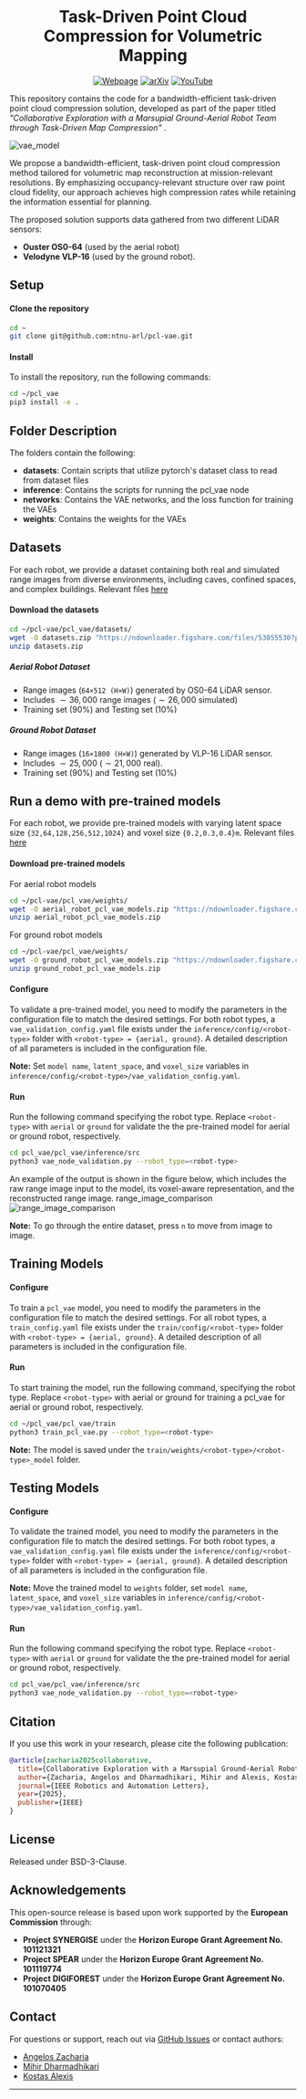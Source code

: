 #  <div align="center">Task-Driven Point Cloud Compression for Volumetric Mapping</div>
<div align="center"> <a href="https://ntnu-arl.github.io/marsupial-collaborative-exploration/"><img src="https://img.shields.io/badge/Homepage-1E88E5?style=flat-square" alt="Webpage"></a> <a href="https://arxiv.org/abs/2509.07655"><img src="https://img.shields.io/badge/arXiv-78909C?style=flat-square" alt="arXiv"></a> <a href="https://www.youtube.com/watch?v=VEYS5BjmZP8"><img src="https://img.shields.io/badge/YouTube-E57373?style=flat-square" alt="YouTube"></a> </div>

This repository contains the code for a bandwidth-efficient task-driven point cloud compression solution, developed as part of the paper titled _"Collaborative Exploration with a Marsupial Ground-Aerial Robot Team through Task-Driven Map Compression"_ .

![vae_model](img/pcl_vae_architecture.png)

We propose a bandwidth-efficient, task-driven point cloud compression method tailored for volumetric map reconstruction at mission-relevant resolutions. By emphasizing occupancy-relevant structure over raw point cloud fidelity, our approach achieves high compression rates while retaining the information essential for planning.

The proposed solution supports data gathered from two different LiDAR sensors:

* **Ouster OS0-64** (used by the aerial robot) 
* **Velodyne VLP-16** (used by the ground robot).


## Setup
#### Clone the repository
```bash
cd ~
git clone git@github.com:ntnu-arl/pcl-vae.git
```

#### Install
To install the repository, run the following commands:
```bash
cd ~/pcl_vae
pip3 install -e .
```

## Folder Description
The folders contain the following:

- **datasets**: Contain scripts that utilize pytorch's dataset class to read from dataset files
- **inference**: Contains the scripts for running the pcl_vae node
- **networks**: Contains the VAE networks, and the loss function for training the VAEs
- **weights**:  Contains the weights for the VAEs



## Datasets
For each robot, we provide a dataset containing both real and simulated range images from diverse environments, including caves, confined spaces, and complex buildings. Relevant files [here](https://figshare.com/s/ce4e4b87b3a28a75be27)

#### Download the datasets
```bash
cd ~/pcl-vae/pcl_vae/datasets/
wget -O datasets.zip "https://ndownloader.figshare.com/files/53055530?private_link=ce4e4b87b3a28a75be27"
unzip datasets.zip 
```

##### Aerial Robot Dataset
- Range images (`64×512 (H×W)`) generated by OS0-64 LiDAR sensor. 
- Includes $\sim36,000$ range images ($\sim26,000$ simulated)
- Training set ($90 \%$) and Testing set ($10 \%$)

##### Ground Robot Dataset
- Range images (`16×1800 (H×W)`) generated by VLP-16 LiDAR sensor. 
- Includes  $\sim25,000$ ($\sim21,000$ real).
- Training set ($90$%) and Testing set ($10$%)


## Run a demo with pre-trained models
For each robot, we provide pre-trained models with varying latent space size `{32,64,128,256,512,1024}` and voxel size `{0.2,0.3,0.4}m`. Relevant files [here](https://figshare.com/s/ce4e4b87b3a28a75be27)

#### Download pre-trained models
For aerial robot models
```bash
cd ~/pcl-vae/pcl_vae/weights/
wget -O aerial_robot_pcl_vae_models.zip "https://ndownloader.figshare.com/files/53083268?private_link=ce4e4b87b3a28a75be27"
unzip aerial_robot_pcl_vae_models.zip 
```

For ground robot models
```bash
cd ~/pcl-vae/pcl_vae/weights/
wget -O ground_robot_pcl_vae_models.zip "https://ndownloader.figshare.com/files/53083163?private_link=ce4e4b87b3a28a75be27"
unzip ground_robot_pcl_vae_models.zip 
```

#### Configure
To validate a pre-trained model, you need to modify the parameters in the configuration file to match the desired settings. For both robot types, a `vae_validation_config.yaml` file exists under the `inference/config/<robot-type>` folder with `<robot-type> = {aerial, ground}`. A detailed description of all parameters is included in the configuration file.

**Note:** Set `model name`, `latent_space`, and `voxel_size` variables in `inference/config/<robot-type>/vae_validation_config.yaml`.

#### Run
Run the following command specifying the robot type. Replace `<robot-type>` with `aerial` or `ground` for validate the the pre-trained model for aerial or ground robot, respectively.
```bash
cd pcl_vae/pcl_vae/inference/src
python3 vae_node_validation.py --robot_type=<robot-type>
```
An example of the output is shown in the figure below, which includes the raw range image input to the model, its voxel-aware representation, and the reconstructed range image. range_image_comparison
![range_image_comparison](img/range_images_comparison.png)

**Note:** To go through the entire dataset, press `n` to move from image to image.




## Training Models

#### Configure
To train a `pcl_vae` model, you need to modify the parameters in the configuration file to match the desired settings. For all robot types, a `train_config.yaml` file exists under the `train/config/<robot-type>` folder with `<robot-type> = {aerial, ground}`. A detailed description of all parameters is included in the configuration file.

#### Run
To start training the model, run the following command, specifying the robot type. Replace `<robot-type>` with aerial or ground for training a pcl_vae for aerial or ground robot, respectively.
```bash
cd ~/pcl_vae/pcl_vae/train
python3 train_pcl_vae.py --robot_type=<robot-type>
```
**Note:** The model is saved under the `train/weights/<robot-type>/<robot-type>_model` folder.



## Testing Models

#### Configure
To validate the trained model, you need to modify the parameters in the configuration file to match the desired settings. For both robot types, a `vae_validation_config.yaml` file exists under the `inference/config/<robot-type>` folder with `<robot-type> = {aerial, ground}`. A detailed description of all parameters is included in the configuration file.

**Note:** Move the trained model to `weights` folder, set `model name`, `latent_space`, and `voxel_size` variables in `inference/config/<robot-type>/vae_validation_config.yaml`.

#### Run
Run the following command specifying the robot type. Replace `<robot-type>` with `aerial` or `ground` for validate the the pre-trained model for aerial or ground robot, respectively.
```bash
cd pcl_vae/pcl_vae/inference/src
python3 vae_node_validation.py --robot_type=<robot-type>
```


## Citation
If you use this work in your research, please cite the following publication:

```bibtex
@article{zacharia2025collaborative,
  title={Collaborative Exploration with a Marsupial Ground-Aerial Robot Team through Task-Driven Map Compression},
  author={Zacharia, Angelos and Dharmadhikari, Mihir and Alexis, Kostas},
  journal={IEEE Robotics and Automation Letters},
  year={2025},
  publisher={IEEE}
}
```



## License
Released under BSD-3-Clause.

## Acknowledgements
This open-source release is based upon work supported by the **European Commission** through:
- **Project SYNERGISE** under the **Horizon Europe Grant Agreement No. 101121321**
- **Project SPEAR** under the **Horizon Europe Grant Agreement No. 101119774**
- **Project DIGIFOREST** under the **Horizon Europe Grant Agreement No. 101070405** 


## Contact
For questions or support, reach out via [GitHub Issues](https://github.com/ntnu-arl/pcl-vae/issues) or contact authors:

* [Angelos Zacharia](mailto:angelos.zacharia@ntnu.no)
* [Mihir Dharmadhikari](mailto:mihir.dharmadhikari@ntnu.no)
* [Kostas Alexis](mailto:konstantinos.alexis@ntnu.no)

---

